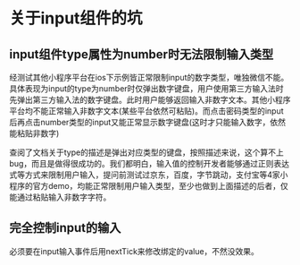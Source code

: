 # 关于input组件的坑

## input组件type属性为number时无法限制输入类型

经测试其他小程序平台在ios下示例皆正常限制input的数字类型，唯独微信不能。具体表现为input的type为number时仅弹出数字键盘，用户使用第三方输入法时先弹出第三方输入法的数字键盘。此时用户能够返回输入非数字文本。其他小程序平台均不能正常输入非数字文本(某些平台依然可粘贴)。而点击密码类型的input后再点击number类型的input又能正常显示数字键盘(这时才只能输入数字，依然能粘贴非数字)

查阅了文档关于type的描述是弹出对应类型的键盘，按照描述来说，这个算不上bug，而且是做得很成功的。我们都明白，输入值的控制开发者能够通过正则表达式等方式来限制用户输入，提问前测试过京东，百度，字节跳动，支付宝等4家小程序的官方demo，均能正常限制用户输入类型，至少也做到上面描述的后者，仅能通过粘贴输入非数字字符。

## 完全控制input的输入

必须要在input输入事件后用nextTick来修改绑定的value，不然没效果。
